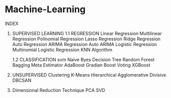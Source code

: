 # Machine-Learning

INDEX
1. SUPERVISED LEARNING
   1.1 REGRESSION
         Linear Regression
         Multilinear Regression
         Polinomial Regression
         Lasso Regression
         Ridge Regression
         Auto Regression
         ARIMA Regression
         Auto ARIMA
         Logistic Regression
         Multinomial Logistic Regression
         KNN Algorithm
   
   1.2 CLASSIFICATION
         svm
         Naive Byes
         Decision Tree
         Random Forest
         Bagging Meta Estimator
         AdaBoost
         Gradian Boost
         Voting
         XGBoost
       
      
2. UNSUPERVISED
       Clustering
       K-Means
       Hierarchical
         Agglomerative
         Divisive
       DBCSAN
       
3. Dimensional Reduction Technique
       PCA
       SVD
   
